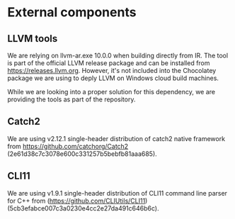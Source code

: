 # External components

## LLVM tools

We are relying on llvm-ar.exe 10.0.0 when building directly from IR. The tool is part of the official LLVM release package and can be installed from https://releases.llvm.org. However, it's not included into the Chocolatey package we are using to deply LLVM on Windows cloud build machines.

While we are looking into a proper solution for this dependency, we are providing the tools as part of the repository.

## Catch2

We are using v2.12.1 single-header distribution of catch2 native framework from https://github.com/catchorg/Catch2 (2e61d38c7c3078e600c331257b5bebfb81aaa685).

## CLI11

We are using v1.9.1 single-header distribution of CLI11 command line parser for C++ from (https://github.com/CLIUtils/CLI11) (5cb3efabce007c3a0230e4cc2e27da491c646b6c).
